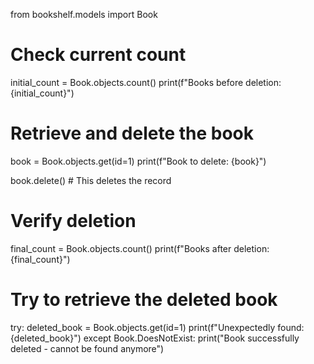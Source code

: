 from bookshelf.models import Book

# Check current count
initial_count = Book.objects.count()
print(f"Books before deletion: {initial_count}")

# Retrieve and delete the book
book = Book.objects.get(id=1)
print(f"Book to delete: {book}")

book.delete()  # This deletes the record

# Verify deletion
final_count = Book.objects.count()
print(f"Books after deletion: {final_count}")

# Try to retrieve the deleted book
try:
    deleted_book = Book.objects.get(id=1)
    print(f"Unexpectedly found: {deleted_book}")
except Book.DoesNotExist:
    print("Book successfully deleted - cannot be found anymore")